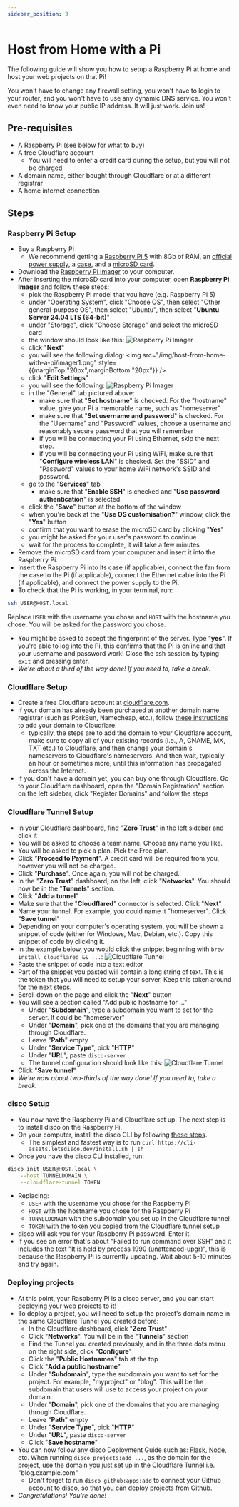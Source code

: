 ```yaml
---
sidebar_position: 3
---
```


# Host from Home with a Pi

The following guide will show you how to setup a Raspberry Pi at home and host your web projects on that Pi!

You won't have to change any firewall setting, you won't have to login to your router, and you won't have to use any dynamic DNS service. You won't even need to know your public IP address. It will just work. Join us!

## Pre-requisites

- A Raspberry Pi (see below for what to buy)
- A free Cloudflare account
  - You will need to enter a credit card during the setup, but you will not be charged
- A domain name, either bought through Cloudflare or at a different registrar
- A home internet connection

## Steps

### Raspberry Pi Setup

- Buy a Raspberry Pi
  - We recommend getting a [Raspberry Pi 5](https://www.adafruit.com/product/5813) with 8Gb of RAM, an [official power supply](https://www.adafruit.com/product/5814), a [case](https://www.adafruit.com/product/5816), and a [microSD card](https://www.adafruit.com/product/1294).
- Download the [Raspberry Pi Imager](https://www.raspberrypi.org/software/) to your computer.
- After inserting the microSD card into your computer, open **Raspberry Pi Imager** and follow these steps:
  - pick the Raspberry Pi model that you have (e.g. Raspberry Pi 5)
  - under "Operating System", click "Choose OS", then select "Other general-purpose OS", then select "Ubuntu", then select "**Ubuntu Server 24.04 LTS (64-bit)**"
  - under "Storage", click "Choose Storage" and select the microSD card
  - the window should look like this:
    ![Raspberry Pi Imager](/img/host-from-home-with-a-pi/imager0.png)
  - click "**Next**"
  - you will see the following dialog:
    <img src="/img/host-from-home-with-a-pi/imager1.png" style={{marginTop:"20px",marginBottom:"20px"}} />
  - click "**Edit Settings**"
  - you will see the following:
    ![Raspberry Pi Imager](/img/host-from-home-with-a-pi/imager2.png)
  - in the "General" tab pictured above:
    - make sure that "**Set hostname**" is checked. For the "hostname" value, give your Pi a memorable name, such as "homeserver"
    - make sure that "**Set username and password**" is checked. For the "Username" and "Password" values, choose a username and reasonably secure password that you will remember
    - if you will be connecting your Pi using Ethernet, skip the next step.
    - if you will be connecting your Pi using WiFi, make sure that "**Configure wireless LAN**" is checked. Set the "SSID" and "Password" values to your home WiFi network's SSID and password.
  - go to the "**Services**" tab
    - make sure that "**Enable SSH**" is checked and "**Use password authentication**" is selected.
  - click the "**Save**" button at the bottom of the window
  - when you're back at the "**Use OS customisation?**" window, click the "**Yes**" button
  - confirm that you want to erase the microSD card by clicking "**Yes**"
  - you might be asked for your user's password to continue
  - wait for the process to complete, it will take a few minutes
- Remove the microSD card from your computer and insert it into the Raspberry Pi.
- Insert the Raspberry Pi into its case (if applicable), connect the fan from the case to the Pi (if applicable), connect the Ethernet cable into the Pi (if applicable), and connect the power supply to the Pi.
- To check that the Pi is working, in your terminal, run:

```bash
ssh USER@HOST.local
```

Replace `USER` with the username you chose and `HOST` with the hostname you chose. You will be asked for the password you chose.

- You might be asked to accept the fingerprint of the server. Type "**yes**". If you're able to log into the Pi, this confirms that the Pi is online and that your username and password work! Close the ssh session by typing `exit` and pressing enter.
- *We're about a third of the way done! If you need to, take a break.*

### Cloudflare Setup

- Create a free Cloudflare account at [cloudflare.com](https://cloudflare.com).
- If your domain has already been purchased at another domain name registrar (such as PorkBun, Namecheap, etc.), follow [these instructions](https://developers.cloudflare.com/fundamentals/setup/manage-domains/add-site/) to add your domain to Cloudflare.
  - typically, the steps are to add the domain to your Cloudflare account, make sure to copy all of your existing records (i.e., A, CNAME, MX, TXT etc.) to Cloudflare, and then change your domain's nameservers to Cloudflare's nameservers. And then wait, typically an hour or sometimes more, until this information has propagated across the Internet.
- If you don't have a domain yet, you can buy one through Cloudflare. Go to your Cloudflare dashboard, open the "Domain Registration" section on the left sidebar, click "Register Domains" and follow the steps

### Cloudflare Tunnel Setup

- In your Cloudflare dashboard, find "**Zero Trust**" in the left sidebar and click it
- You will be asked to choose a team name. Choose any name you like.
- You will be asked to pick a plan. Pick the Free plan.
- Click "**Proceed to Payment**". A credit card will be required from you, however you will not be charged.
- Click "**Purchase**". Once again, you will not be charged.
- In the "**Zero Trust**" dashboard, on the left, click "**Networks**". You should now be in the "**Tunnels**" section.
- Click "**Add a tunnel**"
- Make sure that the "**Cloudflared**" connector is selected. Click "**Next**"
- Name your tunnel. For example, you could name it "homeserver". Click "**Save tunnel**"
- Depending on your computer's operating system, you will be shown a snippet of code (either for Windows, Mac, Debian, etc.). Copy this snippet of code by clicking it.
- In the example below, you would click the snippet beginning with `brew install cloudflared && ...`:
  ![Cloudflare Tunnel](/img/host-from-home-with-a-pi/cloudflare-tunnel0.png)
- Paste the snippet of code into a text editor
- Part of the snippet you pasted will contain a long string of text. This is the token that you will need to setup your server. Keep this token around for the next steps.
- Scroll down on the page and click the "**Next**" button
- You will see a section called "Add public hostname for ..."
  - Under "**Subdomain**", type a subdomain you want to set for the server. It could be "homeserver"
  - Under "**Domain**", pick one of the domains that you are managing through Cloudflare.
  - Leave "**Path**" empty
  - Under "**Service Type**", pick "**HTTP**"
  - Under "**URL**", paste `disco-server`
  - The tunnel configuration should look like this:
    ![Cloudflare Tunnel](/img/host-from-home-with-a-pi/cloudflare-tunnel1.png)
- Click "**Save tunnel**"
- *We're now about two-thirds of the way done! If you need to, take a break.*

### disco Setup

- You now have the Raspberry Pi and Cloudflare set up. The next step is to install disco on the Raspberry Pi.
- On your computer, install the disco CLI by following [these steps](/get-started/install-the-cli).
  - The simplest and fastest way is to run `curl https://cli-assets.letsdisco.dev/install.sh | sh`
- Once you have the disco CLI installed, run:

```bash
disco init USER@HOST.local \
    --host TUNNELDOMAIN \
    --cloudflare-tunnel TOKEN
```

- Replacing:
  - `USER` with the username you chose for the Raspberry Pi
  - `HOST` with the hostname you chose for the Raspberry Pi
  - `TUNNELDOMAIN` with the subdomain you set up in the Cloudflare tunnel
  - `TOKEN` with the token you copied from the Cloudflare tunnel setup
- disco will ask you for your Raspberry Pi password. Enter it.
- If you see an error that's about "Failed to run command over SSH" and it includes the text "It is held by process 1990 (unattended-upgr)", this is because the Raspberry Pi is currently updating. Wait about 5-10 minutes and try again.

### Deploying projects

- At this point, your Raspberry Pi is a disco server, and you can start deploying your web projects to it!
- To deploy a project, you will need to setup the project's domain name in the same Cloudflare Tunnel you created before:
  - In the Cloudflare dashboard, click "**Zero Trust**"
  - Click "**Networks**". You will be in the "**Tunnels**" section
  - Find the Tunnel you created previously, and in the three dots menu on the right side, click "**Configure**"
  - Click the "**Public Hostnames**" tab at the top
  - Click "**Add a public hostname**"
  - Under "**Subdomain**", type the subdomain you want to set for the project. For example, "myproject" or "blog". This will be the subdomain that users will use to access your project on your domain.
  - Under "**Domain**", pick one of the domains that you are managing through Cloudflare.
  - Leave "**Path**" empty
  - Under "**Service Type**", pick "**HTTP**"
  - Under "**URL**", paste `disco-server`
  - Click "**Save hostname**"
- You can now follow any disco Deployment Guide such as: [Flask](/deployment-guides/flask), [Node](/deployment-guides/node), etc. When running `disco projects:add ...`, as the domain for the project, use the domain you just set up in the Cloudflare Tunnel i.e. "blog.example.com"
  - Don't forget to run `disco github:apps:add` to connect your Github account to disco, so that you can deploy projects from Github.
- *Congratulations! You're done!*
